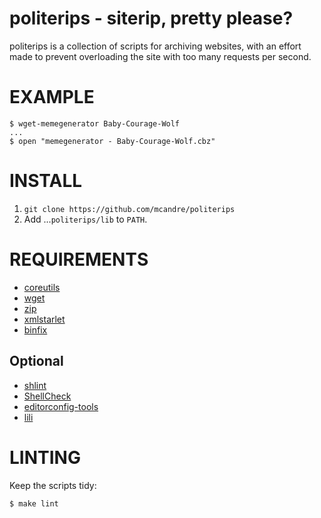 # politerips - siterip, pretty please?

politerips is a collection of scripts for archiving websites, with an effort made to prevent overloading the site with too many requests per second.

# EXAMPLE

```
$ wget-memegenerator Baby-Courage-Wolf
...
$ open "memegenerator - Baby-Courage-Wolf.cbz"
```

# INSTALL

1. `git clone https://github.com/mcandre/politerips`
2. Add ...`politerips/lib` to `PATH`.

# REQUIREMENTS

* [coreutils](https://www.gnu.org/software/coreutils/coreutils.html)
* [wget](https://www.gnu.org/software/wget/)
* [zip](https://linux.die.net/man/1/zip)
* [xmlstarlet](http://xmlstar.sourceforge.net/)
* [binfix](https://www.npmjs.com/package/binfix)

## Optional

* [shlint](https://rubygems.org/gems/shlint)
* [ShellCheck](http://hackage.haskell.org/package/ShellCheck)
* [editorconfig-tools](https://www.npmjs.com/package/editorconfig-tools)
* [lili](https://rubygems.org/gems/lili)

# LINTING

Keep the scripts tidy:

```
$ make lint
```
